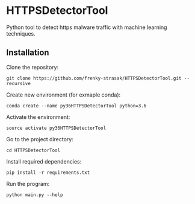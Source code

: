 # HTTPSDetectorTool
Python tool to detect https malware 
traffic with machine learning techniques.


## ****Installation****

Clone the repository:
```
git clone https://github.com/frenky-strasak/HTTPSDetectorTool.git --recursive
```

Create new environment (for exmaple conda):
```
conda create --name py36HTTPSDetectorTool python=3.6
```

Activate the environment:
```
source activate py36HTTPSDetectorTool
```
Go to the project directory:
```
cd HTTPSDetectorTool
```
Install required dependencies:
```
pip install -r requirements.txt
```
Run the program:
```
python main.py --help 
```